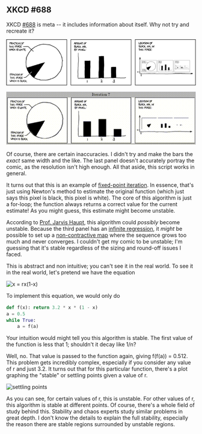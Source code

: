 
## XKCD #688
XKCD [#688] is meta -- it includes information about itself. Why not try and
recreate it?

![xkcd comic](self_description.png)

![animation](out.gif)

Of course, there are certain inaccuracies. I didn't try and make the bars the
*exact* same width and the like. The last panel doesn't accurately portray the
comic, as the resolution isn't high enough. All that aside, this script works
in general.

It turns out that this is an example of [fixed-point iteration]. In essence,
that's just using Newton's method to estimate the original function (which just
says this pixel is black, this pixel is white). The core of this algorithm is
just a for-loop; the function always returns a correct value for the current
estimate! As you might guess, this estimate might become unstable.

According to [Prof. Jarvis Haupt], this algorithm could *possibly* become
unstable. Because the third panel has an [infinite regression], it *might* be
possible to set up a [non-contractive map] where the sequence grows too much and
never converges. I couldn't get my comic to be unstable; I'm guessing that it's
stable regardless of the sizing and round-off issues I faced.

[Prof. Jarvis Haupt]:http://www.ece.umn.edu/~jdhaupt/

This is abstract and non intuitive; you can't see it in the real world. To see
it in the real world, let's pretend we have the equation

![x = r*x*(1-x)](https://upload.wikimedia.org/math/a/3/3/a333fd3f242146b32e439812cf2b00fb.png)

To implement this equation, we would only do

```python
def f(x): return 3.2 * x * (1 - x)
a = 0.5
while True:
    a = f(a)
```

Your intuition would might tell you this algorithm is stable. The first value
of the function is less that 1; shouldn't it decay like 1/n?

Well, no. That value is passed to the function again, giving f(f(a)) = 0.512.
This problem gets incredibly complex, especially if you consider any value of r
and just 3.2. It turns out that for this particular function, there's a plot
graphing the "stable" or settling points given a value of r.

![settling points](https://commons.wikimedia.org/wiki/File:LogisticMap_BifurcationDiagram.png#mediaviewer/File:LogisticMap_BifurcationDiagram.png)

As you can see, for certain values of r, this is unstable. For other values of
r, this algorithm is stable at different points. Of course, there's a whole
field of study behind this. Stability and chaos experts study similar problems
in great depth. I don't know the details to explain the full stability,
especially the reason there are stable regions surrounded by unstable regions.

[infinite regression]:http://en.wikipedia.org/wiki/Infinite_regress
[non-contractive map]:https://en.wikipedia.org/wiki/Contraction_mapping
[fixed-point iteration]:https://en.wikipedia.org/wiki/Fixed-point_iteration
[#688]:https://xkcd.com/688/
